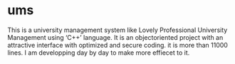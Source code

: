 # ums
This is a university management system like Lovely Professional University Management using ‘C++’ language. 
It is an objectoriented project with an attractive interface with optimized and secure coding. it is more than 11000 lines. 
I am developping day by day to make more effiecet to it.
